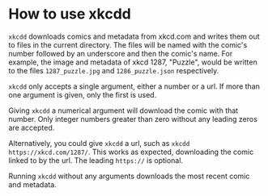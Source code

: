 # How to use xkcdd

`xkcdd` downloads comics and metadata from xkcd.com and writes them out to files in the current directory. The files will be named with the comic's number followed by an underscore and then the comic's name. For example, the image and metadata of  xkcd 1287, "Puzzle", would be written to the files `1287_puzzle.jpg` and `1286_puzzle.json` respectively.

`xkcdd` only accepts a single argument, either a number or a url. If more than one argument is given, only the first is used.

Giving `xkcdd` a numerical argument will download the comic with that number.  Only integer numbers greater than zero without any leading zeros are accepted.

Alternatively, you could give `xkcdd` a url, such as `xkcdd https://xkcd.com/1287/`. This works as expected, downloading the comic linked to by the url. The leading `https://` is optional.

Running `xkcdd` without any arguments downloads the most recent comic and metadata.
